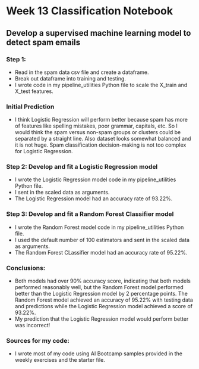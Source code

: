 # Week 13 Classification Notebook

## Develop a supervised machine learning model to detect spam emails

### Step 1:
* Read in the spam data csv file and create a dataframe.
* Break out dataframe into training and testing.
* I wrote code in my pipeline_utilities Python file to scale the X_train and X_test features.

### Initial Prediction
* I think Logistic Regression will perform better because spam has more of features like spelling mistakes, poor grammar, capitals, etc. So I would think the spam versus non-spam groups or clusters could be separated by a straight line. Also dataset looks somewhat balanced and it is not huge. Spam classification decision-making is not too complex for Logistic Regression.

### Step 2: Develop and fit a Logistic Regression model
* I wrote the Logistic Regression model code in my pipeline_utilities Python file.
* I sent in the scaled data as arguments.
* The Logistic Regression model had an accuracy rate of 93.22%.

### Step 3: Develop and fit a Random Forest Classifier model
* I wrote the Random Forest model code in my pipeline_utilities Python file.
* I used the default number of 100 estimators and sent in the scaled data as arguments.
* The Random Forest CLassifier model had an accuracy rate of 95.22%.

### Conclusions:
* Both models had over 90% accuracy score, indicating that both models performed reasonably well, but the Random Forest model performed better than the Logistic Regression model by 2 percentage points. The Random Forest model achieved an accuracy of 95.22% with testing data and predictions while the Logistic Regression model achieved a score of 93.22%.
* My prediction that the Logistic Regression model would perform better was incorrect!

### Sources for my code:
* I wrote most of my code using AI Bootcamp samples provided in the weekly exercises and the starter file.
